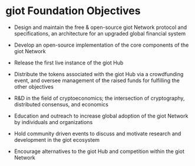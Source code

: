 # giot Foundation Objectives

- Design and maintain the free & open-source giot Network protocol and specifications, an architecture for an upgraded global financial system

- Develop an open-source implementation of the core components of the giot Network

- Release the first live instance of the giot Hub

- Distribute the tokens associated with the giot Hub via a crowdfunding event, and oversee management of the raised funds for fulfilling the other objectives

- R&D in the field of cryptoeconomics; the intersection of cryptography, distributed consensus, and economics

- Education and outreach to increase global adoption of the giot Network by individuals and organizations

- Hold community driven events to discuss and motivate research and development in the giot ecosystem    

- Encourage alternatives to the giot Hub and competition within the giot Network     


